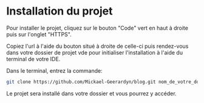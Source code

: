 # Installation du projet

Pour installer le projet, cliquez sur le bouton "Code" vert en haut à droite puis sur l'onglet "HTTPS".

Copiez l'url à l'aide du bouton situé à droite de celle-ci puis rendez-vous dans votre dossier de projet vde pour initialiser l'installation à l'aide du terminal de votre IDE.

Dans le terminal, entrez la commande: 
```bash
git clone https://github.com/Mickael-Geerardyn/blog.git nom_de_votre_dossier
```

Le projet sera installé dans votre dossier et vous pourrez y accéder.
